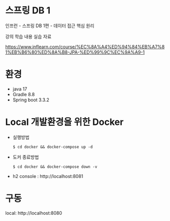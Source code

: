 # 스프링 DB 1

인프런 - 스프링 DB 1편 - 데이터 접근 핵심 원리

강의 학습 내용 실습 자료

https://www.inflearn.com/course/%EC%8A%A4%ED%94%84%EB%A7%81%EB%B6%80%ED%8A%B8-JPA-%ED%99%9C%EC%9A%A9-1

# 환경
- java 17
- Gradle 8.8
- Spring boot 3.3.2

# Local 개발환경을 위한 Docker
- 실행방법
  ```
  $ cd docker && docker-compose up -d
  ```
- 도커 종료방법
  ```
  $ cd docker && docker-compose down -v
  ```
- h2 console : http://localhost:8081
# 구동
local: http://localhost:8080